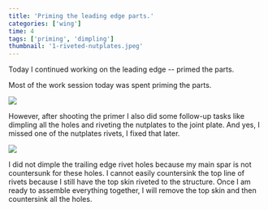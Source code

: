 ```yaml
---
title: 'Priming the leading edge parts.'
categories: ['wing']
time: 4
tags: ['priming', 'dimpling']
thumbnail: '1-riveted-nutplates.jpeg'
---
```


Today I continued working on the leading edge -- primed the parts.

<!-- more -->

Most of the work session today was spent priming the parts.

![](./0-primed-ribs.jpeg)

However, after shooting the primer I also did some follow-up tasks like dimpling all the holes and riveting the nutplates to the joint plate. And yes, I missed one of the nutplates rivets, I fixed that later.

![](./1-riveted-nutplates.jpeg)

I did not dimple the trailing edge rivet holes because my main spar is not countersunk for these holes. I cannot easily countersink the top line of rivets because I still have the top skin riveted to the structure. Once I am ready to assemble everything together, I will remove the top skin and then countersink all the holes.
